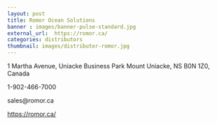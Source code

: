 ```yaml
---
layout: post
title: Romor Ocean Solutions
banner : images/banner-pulse-standard.jpg
external_url:  https://romor.ca/
categories: distributors
thumbnail: images/distributor-romor.jpg
---
```

<p class='distributor-addr'>1 Martha Avenue,
Uniacke Business Park
Mount Uniacke, NS
B0N 1Z0, Canada
</p>

<div class='distributor-info'>
<p><i class="fa fa-phone"></i> 1-902-466-7000</p>
<p><i class="fa fa-envelope"></i>sales@romor.ca</p>
<p><i class="fa fa-globe"></i>
    <a href='https://romor.ca/'>https://romor.ca/</a>
</p>
</div>